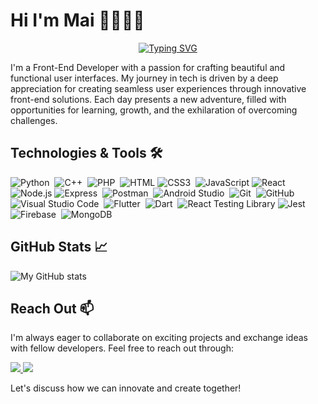 
# Hi I'm Mai 👋👩🏾‍💻
<p align="center">
  <a href="https://git.io/typing-svg"><img src="https://readme-typing-svg.herokuapp.com?font=Quicksand&weight=700&size=22&duration=5003&pause=1007&color=F8FF16&center=true&vCenter=true&random=false&width=479&height=100&lines=Front+End+developer;Building+the+future+one+line+at+a+time." alt="Typing SVG" />
  </a>
</p>
<p>
  I'm a Front-End Developer with a passion for crafting beautiful and functional user interfaces. My journey in tech is driven by a deep appreciation for creating seamless user experiences through innovative front-end solutions. Each day presents a new adventure, filled with opportunities for learning, growth, and the exhilaration of overcoming challenges.
</p>

## Technologies & Tools 🛠️
![Python](https://img.shields.io/badge/-Python-05122A?style=flat&logo=python)&nbsp;
![C++](https://img.shields.io/badge/-C++-00599C?style=flat&logo=c%2B%2B&logoColor=white)&nbsp;
![PHP](https://img.shields.io/badge/-PHP-777BB4?style=flat&logo=php&logoColor=white)&nbsp;
![HTML](https://img.shields.io/badge/-HTML-E34F26?style=flat&logo=html5&logoColor=white)
![CSS3](https://img.shields.io/badge/-CSS3-1572B6?style=flat&logo=css3)&nbsp; 
![JavaScript](https://img.shields.io/badge/-JavaScript-F7DF1E?style=flat&logo=javascript&logoColor=black)
![React](https://img.shields.io/badge/-React-61DAFB?style=flat&logo=react&logoColor=white)
![Node.js](https://img.shields.io/badge/-Node.js-339933?style=flat&logo=node.js&logoColor=white)
![Express](https://img.shields.io/badge/-Express-000000?style=flat&logo=express)&nbsp;
![Postman](https://img.shields.io/badge/-Postman-FF6C37?style=flat&logo=postman&logoColor=white)&nbsp;
![Android Studio](https://img.shields.io/badge/-Android%20Studio-3DDC84?style=flat&logo=android-studio&logoColor=white)&nbsp;
![Git](https://img.shields.io/badge/-Git-05122A?style=flat&logo=git)&nbsp;
![GitHub](https://img.shields.io/badge/-GitHub-05122A?style=flat&logo=github)&nbsp;
![Visual Studio Code](https://img.shields.io/badge/-Visual%20Studio%20Code-05122A?style=flat&logo=visual-studio-code&logoColor=007ACC)&nbsp;
![Flutter](https://img.shields.io/badge/-Flutter-05122A?style=flat&logo=flutter)&nbsp;
![Dart](https://img.shields.io/badge/-Dart-05122A?style=flat&logo=dart)&nbsp;
![React Testing Library](https://img.shields.io/badge/-React%20Testing%20Library-E33332?style=flat&logo=testing-library&logoColor=white)
![Jest](https://img.shields.io/badge/-Jest-C21325?style=flat&logo=jest&logoColor=white)&nbsp;
![Firebase](https://img.shields.io/badge/-Firebase-FFCA28?style=flat&logo=firebase&logoColor=black)&nbsp;
![MongoDB](https://img.shields.io/badge/-MongoDB-47A248?style=flat&logo=mongodb&logoColor=white)


## GitHub Stats 📈
![My GitHub stats](https://github-readme-stats.vercel.app/api?username=Mai-Lahlouh&show_icons=true&theme=radical)

## Reach Out 📫
I'm always eager to collaborate on exciting projects and exchange ideas with fellow developers. Feel free to reach out through:

<a href="mailto:nlahlouh09@gmail.com" target="_blank">
  <img src="https://img.shields.io/badge/Email-D14836?style=for-the-badge&logo=gmail&logoColor=white" />
</a>

<a href="www.linkedin.com/in/mai-lahlouh" target="_blank">
  <img src="https://img.shields.io/badge/LinkedIn-0077B5?style=for-the-badge&logo=linkedin&logoColor=white" />
</a>

Let's discuss how we can innovate and create together!


 


